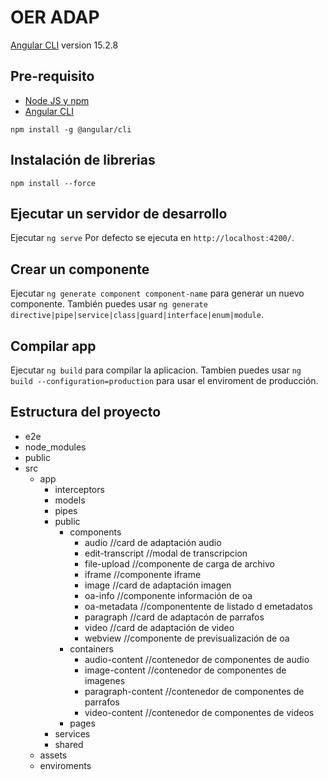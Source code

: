 # OER ADAP

[Angular CLI](https://github.com/angular/angular-cli) version 15.2.8

## Pre-requisito
- [Node JS y npm](https://nodejs.org/)
- [Angular CLI](https://angular.io/)

```
npm install -g @angular/cli
```

## Instalación de librerias

`npm install --force`
## Ejecutar un servidor de desarrollo

Ejecutar `ng serve`
Por defecto se ejecuta en `http://localhost:4200/`. 

## Crear un componente

Ejecutar `ng generate component component-name` para generar un nuevo componente. También puedes usar `ng generate directive|pipe|service|class|guard|interface|enum|module`.

## Compilar app

Ejecutar `ng build` para compilar la aplicacion. Tambien puedes usar `ng build --configuration=production` para usar el enviroment de producción.

## Estructura del proyecto


- e2e
- node_modules
- public
- src
  - app
    - interceptors
    - models
    - pipes
    - public
      - components
        - audio //card de adaptación audio 
        - edit-transcript //modal de transcripcion
        - file-upload //componente de carga de archivo
        - iframe //componente iframe
        - image //card de adaptación imagen 
        - oa-info //componente información de oa
        - oa-metadata //componentente de listado d emetadatos
        - paragraph //card de adaptacón de parrafos
        - video //card de adaptación de video
        - webview //componente de previsualización de oa
      - containers
        - audio-content //contenedor de componentes de audio
        - image-content //contenedor de componentes de imagenes
        - paragraph-content //contenedor de componentes de parrafos
        - video-content //contenedor de componentes de videos
      - pages
    - services
    - shared
  - assets
  - enviroments


